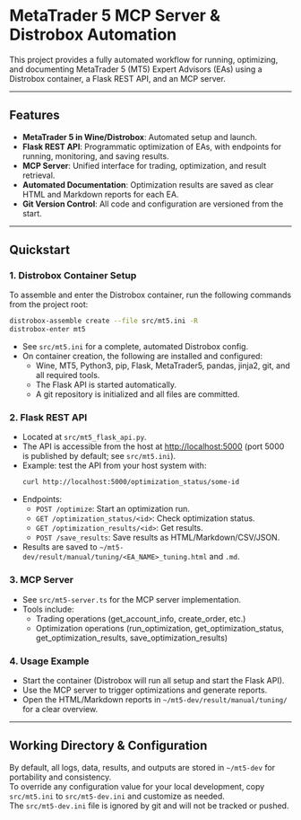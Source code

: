 # MetaTrader 5 MCP Server & Distrobox Automation

This project provides a fully automated workflow for running, optimizing, and documenting MetaTrader 5 (MT5) Expert Advisors (EAs) using a Distrobox container, a Flask REST API, and an MCP server.

---

## Features

- **MetaTrader 5 in Wine/Distrobox**: Automated setup and launch.
- **Flask REST API**: Programmatic optimization of EAs, with endpoints for running, monitoring, and saving results.
- **MCP Server**: Unified interface for trading, optimization, and result retrieval.
- **Automated Documentation**: Optimization results are saved as clear HTML and Markdown reports for each EA.
- **Git Version Control**: All code and configuration are versioned from the start.

---

## Quickstart

### 1. Distrobox Container Setup

To assemble and enter the Distrobox container, run the following commands from the project root:

```bash
distrobox-assemble create --file src/mt5.ini -R
distrobox-enter mt5
```

- See `src/mt5.ini` for a complete, automated Distrobox config.
- On container creation, the following are installed and configured:
  - Wine, MT5, Python3, pip, Flask, MetaTrader5, pandas, jinja2, git, and all required tools.
  - The Flask API is started automatically.
  - A git repository is initialized and all files are committed.

### 2. Flask REST API

- Located at `src/mt5_flask_api.py`.
- The API is accessible from the host at [http://localhost:5000](http://localhost:5000) (port 5000 is published by default; see `src/mt5.ini`).
- Example: test the API from your host system with:
  ```bash
  curl http://localhost:5000/optimization_status/some-id
  ```
- Endpoints:
  - `POST /optimize`: Start an optimization run.
  - `GET /optimization_status/<id>`: Check optimization status.
  - `GET /optimization_results/<id>`: Get results.
  - `POST /save_results`: Save results as HTML/Markdown/CSV/JSON.
- Results are saved to `~/mt5-dev/result/manual/tuning/<EA_NAME>_tuning.html` and `.md`.

### 3. MCP Server

- See `src/mt5-server.ts` for the MCP server implementation.
- Tools include:
  - Trading operations (get_account_info, create_order, etc.)
  - Optimization operations (run_optimization, get_optimization_status, get_optimization_results, save_optimization_results)

### 4. Usage Example

- Start the container (Distrobox will run all setup and start the Flask API).
- Use the MCP server to trigger optimizations and generate reports.
- Open the HTML/Markdown reports in `~/mt5-dev/result/manual/tuning/` for a clear overview.

---

## Working Directory & Configuration

By default, all logs, data, results, and outputs are stored in `~/mt5-dev` for portability and consistency.  
To override any configuration value for your local development, copy `src/mt5.ini` to `src/mt5-dev.ini` and customize as needed.  
The `src/mt5-dev.ini` file is ignored by git and will not be tracked or pushed.
